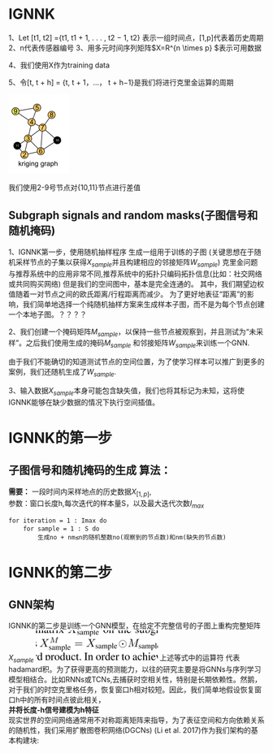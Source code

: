 # IGNNK
1、Let [t1, t2] ={t1, t1 + 1, . . . , t2 − 1, t2} 表示一组时间点，[1,p]代表着历史周期
2、n代表传感器编号
3、用多元时间序列矩阵$X=R^{n \times p}
$表示可用数据

4、我们使用X作为training data

5、令[t, t + h] = {t, t + 1，…， t + h−1}是我们将进行克里金运算的周期

![alt text](image.png)

我们使用2-9号节点对{10,11}节点进行差值

## Subgraph signals and random masks(子图信号和随机掩码)
1、IGNNK第一步，使用随机抽样程序 生成一组用于训练的子图
(关键思想在于随机采样节点的子集以获得$X_{sample}$并且构建相应的邻接矩阵$W_{sample}$)
克里金问题与推荐系统中的应用非常不同,推荐系统中的拓扑只编码拓扑信息(比如：社交网络或共同购买网络)
但是我们的空间图中，基本是完全连通的。
其中，我们期望边权值随着一对节点之间的欧氏距离/行程距离而减少。
为了更好地表征“距离”的影响，我们简单地选择一个纯随机抽样方案来生成样本子图，而不是为每个节点创建一个本地子图。？？？？

2、我们创建一个掩码矩阵$M_{sample}$，以保持一些节点被观察到，并且测试为“未采样”。之后我们使用生成的掩码$M_{sample}$ 和邻接矩阵$W_{sample}$来训练一个GNN.

由于我们不能确切的知道测试节点的空间位置，为了使学习样本可以推广到更多的案例，我们还随机生成了$W_{sample}$.

3、输入数据$X_{sample}$本身可能包含缺失值，我们也将其标记为未知，这将使IGNNK能够在缺少数据的情况下执行空间插值。

# IGNNK的第一步
## 子图信号和随机掩码的生成 算法：
**需要：** 
一段时间内采样地点的历史数据$X_{[1,p]}$,  
参数：窗口长度h,每次迭代的样本量S，以及最大迭代次数$I_{max}$
```
for iteration = 1 : Imax do
    for sample = 1 : S do
        生成no + nm≤n的随机整数no(观察到的节点数)和nm(缺失的节点数)

```
# IGNNK的第二步
## GNN架构
IGNNK的第二步是训练一个GNN模型，在给定不完整信号的子图上重构完整矩阵$X_{sample}$
![alt text](image-1.png)
上述等式中的运算符 代表hadamard积。为了获得更高的预测能力，以往的研究主要是将GNNs与序列学习模型相结合。比如RNNs或TCNs,去捕获时空相关性，特别是长期依赖性。然鹅，对于我们的时空克里格任务，恢复窗口h相对较短。因此，我们简单地假设恢复窗口h中的所有时间点彼此相关，  
**并将长度-h信号建模为h特征**  
现实世界的空间网络通常用不对称距离矩阵来指导，为了表征空间和方向依赖关系的随机性，我们采用扩散图卷积网络(DGCNs) (Li et al. 2017)作为我们架构的基本构建块:
